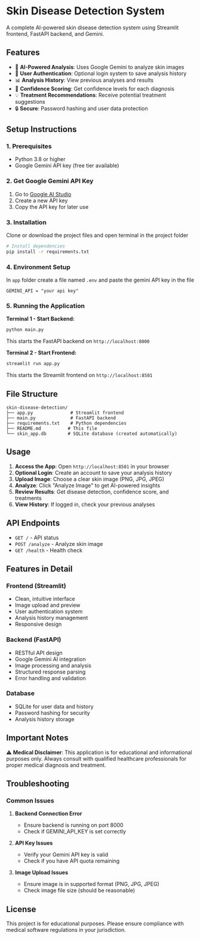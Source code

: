 # Skin Disease Detection System

A complete AI-powered skin disease detection system using Streamlit frontend, FastAPI backend, and Gemini.

## Features

- 🔬 **AI-Powered Analysis**: Uses Google Gemini to analyze skin images
- 👤 **User Authentication**: Optional login system to save analysis history
- 📊 **Analysis History**: View previous analyses and results
- 🎯 **Confidence Scoring**: Get confidence levels for each diagnosis
- 💡 **Treatment Recommendations**: Receive potential treatment suggestions
- 🔒 **Secure**: Password hashing and user data protection

## Setup Instructions

### 1. Prerequisites

- Python 3.8 or higher
- Google Gemini API key (free tier available)

### 2. Get Google Gemini API Key

1. Go to [Google AI Studio](https://makersuite.google.com/app/apikey)
2. Create a new API key
3. Copy the API key for later use

### 3. Installation

Clone or download the project files and open terminal in the project folder

```bash
# Install dependencies
pip install -r requirements.txt
```

### 4. Environment Setup

In `app` folder create a file named `.env` and paste the gemini API key in the file

```
GEMINI_API = "your api key"
```

### 5. Running the Application

**Terminal 1 - Start Backend:**
```bash
python main.py
```
This starts the FastAPI backend on `http://localhost:8000`

**Terminal 2 - Start Frontend:**
```bash
streamlit run app.py
```
This starts the Streamlit frontend on `http://localhost:8501`

## File Structure

```
skin-disease-detection/
├── app.py              # Streamlit frontend
├── main.py             # FastAPI backend
├── requirements.txt    # Python dependencies
├── README.md          # This file
└── skin_app.db        # SQLite database (created automatically)
```

## Usage

1. **Access the App**: Open `http://localhost:8501` in your browser
2. **Optional Login**: Create an account to save your analysis history
3. **Upload Image**: Choose a clear skin image (PNG, JPG, JPEG)
4. **Analyze**: Click "Analyze Image" to get AI-powered insights
5. **Review Results**: Get disease detection, confidence score, and treatments
6. **View History**: If logged in, check your previous analyses

## API Endpoints

- `GET /` - API status
- `POST /analyze` - Analyze skin image
- `GET /health` - Health check

## Features in Detail

### Frontend (Streamlit)
- Clean, intuitive interface
- Image upload and preview
- User authentication system
- Analysis history management
- Responsive design

### Backend (FastAPI)
- RESTful API design
- Google Gemini AI integration
- Image processing and analysis
- Structured response parsing
- Error handling and validation

### Database
- SQLite for user data and history
- Password hashing for security
- Analysis history storage

## Important Notes

⚠️ **Medical Disclaimer**: This application is for educational and informational purposes only. Always consult with qualified healthcare professionals for proper medical diagnosis and treatment.

## Troubleshooting

### Common Issues

1. **Backend Connection Error**
   - Ensure backend is running on port 8000
   - Check if GEMINI_API_KEY is set correctly

2. **API Key Issues**
   - Verify your Gemini API key is valid
   - Check if you have API quota remaining

3. **Image Upload Issues**
   - Ensure image is in supported format (PNG, JPG, JPEG)
   - Check image file size (should be reasonable)

## License

This project is for educational purposes. Please ensure compliance with medical software regulations in your jurisdiction.